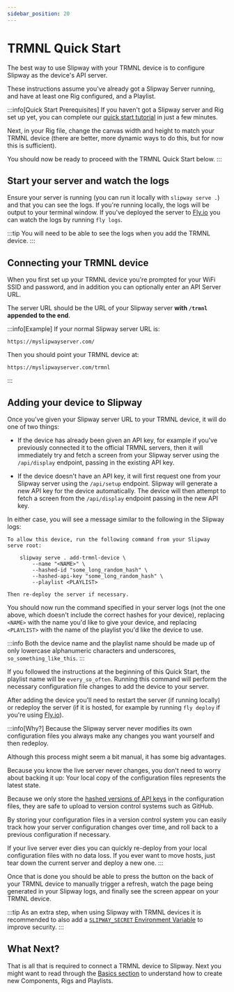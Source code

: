 ```yaml
---
sidebar_position: 20
---
```


# TRMNL Quick Start

The best way to use Slipway with your TRMNL device is to configure Slipway as the device's API server.

These instructions assume you've already got a Slipway Server running, and have at least one
Rig configured, and a Playlist.

:::info[Quick Start Prerequisites]
If you haven't got a Slipway server and Rig set up yet, you can complete our 
[quick start tutorial](/docs/getting-started/create-your-first-rig)
in just a few minutes.

Next, in your Rig file, change the canvas width and height to match your TRMNL device
(there are better, more dynamic ways to do this, but for now this is sufficient).

You should now be ready to proceed with the TRMNL Quick Start below.
:::

## Start your server and watch the logs

Ensure your server is running (you can run it locally with `slipway serve .`) and that you can see the logs.
If you're running locally, the logs will be output to your terminal window.
If you've deployed the server to [Fly.io](/docs/guides/hosting-on-fly) you can watch the logs by running `fly logs`.

:::tip
You will need to be able to see the logs when you add the TRMNL device.
:::

## Connecting your TRMNL device

When you first set up your TRMNL device you're prompted for your WiFi SSID and password,
and in addition you can optionally enter an API Server URL.

The server URL should be the URL of your Slipway server __with `/trmnl` appended to the end__.

:::info[Example]
If your normal Slipway server URL is:
```
https://myslipwayserver.com/
```

Then you should point your TRMNL device at:
```
https://myslipwayserver.com/trmnl
```
:::

## Adding your device to Slipway

Once you've given your Slipway server URL to your TRMNL device, it will do one of two things:

- If the device has already been given an API key, for example if you've previously connected
it to the official TRMNL servers, then it will immediately try and fetch a screen from your Slipway server
using the `/api/display` endpoint, passing in the existing API key.

- If the device doesn't have an API key, it will first request one from your Slipway server
using the `/api/setup` endpoint. Slipway will generate a new API key for the device automatically.
The device will then attempt to fetch a screen from the `/api/display` endpoint passing in the new
API key.

In either case, you will see a message similar to the following in the Slipway logs:

```
To allow this device, run the following command from your Slipway serve root:

    slipway serve . add-trmnl-device \
        --name "<NAME>" \
        --hashed-id "some_long_random_hash" \
        --hashed-api-key "some_long_random_hash" \
        --playlist <PLAYLIST>

Then re-deploy the server if necessary.
```

You should now run the command specified in your server logs (not the one above, which doesn't include
the correct hashes for your device), replacing `<NAME>` with the name you'd like to give your device,
and replacing `<PLAYLIST>` with the name of the playlist you'd like the device to use.

:::info
Both the device name and the playlist name should be made up of only
lowercase alphanumeric characters and underscores, `so_something_like_this`.
:::

If you followed the instructions at the beginning of this Quick Start, the playlist name will be `every_so_often`.
Running this command will perform the necessary configuration file changes to add the device to your server.

After adding the device you'll need to restart the server (if running locally) or redeploy the server
(if it is hosted, for example by running `fly deploy` if you're using [Fly.io](/docs/guides/hosting-on-fly)).

:::info[Why?]
Because the Slipway server never modifies its own configuration files you always make any changes
you want yourself and then redeploy.

Although this process might seem a bit manual, it has some big advantages.

Because you know the live server never changes, you don't need to worry about backing it up:
Your local copy of the configuration files represents the latest state.

Because we only store the [hashed versions of API keys](/docs/guides/secrests-and-hashed-api-keys)
in the configuration files, they are safe to upload to version control systems such as GitHub.

By storing your configuration files in a version control system you can easily track how your server configuration
changes over time, and roll back to a previous configuration if necessary.

If your live server ever dies you can quickly re-deploy from your local configuration files with no data loss.
If you ever want to move hosts, just tear down the current server and deploy a new one.
:::

Once that is done you should be able to press the button on the back of your TRMNL device to
manually trigger a refresh, watch the page being generated in your Slipway logs, and finally see the screen
appear on your TRMNL device.

:::tip
As an extra step, when using Slipway with TRMNL devices it is recommended to also add a 
[`SLIPWAY_SECRET` Environment Variable](/docs/guides/the-slipway-secret-env) to improve security.
:::

## What Next?

That is all that is required to connect a TRMNL device to Slipway.
Next you might want to read through the [Basics section](/docs/category/basics) to understand how
to create new Components, Rigs and Playlists.